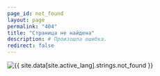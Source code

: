 ```yaml
---
page_id: not_found
layout: page
permalink: "404"
title: "Страница не найдена"
description: # Произошла ошибка.
redirect: false
---
```


<img class="not-found-404" src="{{ site.images.not_found | prepend: '/assets/img/' | relative_url }}" alt="{{ site.data[site.active_lang].strings.not_found }}">
